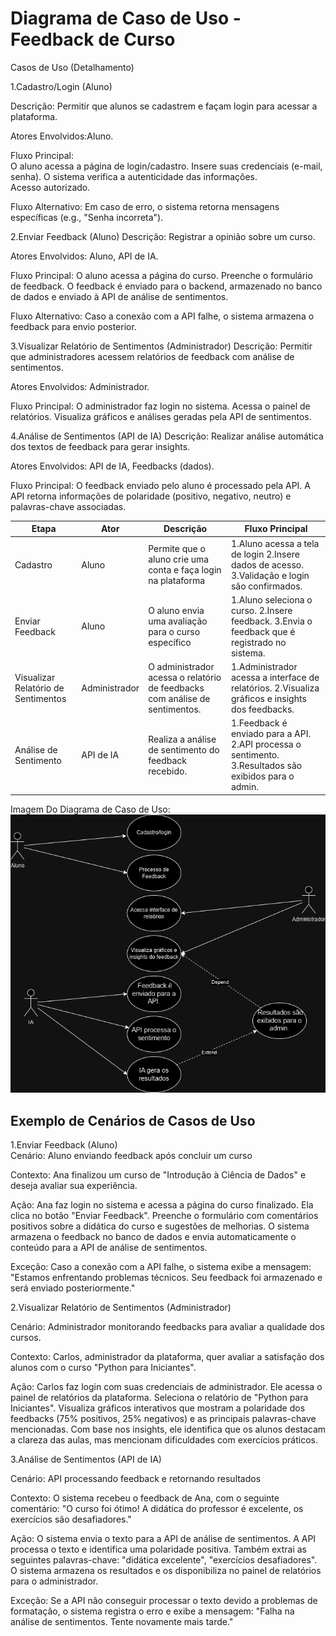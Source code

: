 # Diagrama de Caso de Uso - Feedback de Curso

Casos de Uso (Detalhamento)

1.Cadastro/Login (Aluno)

Descrição: Permitir que alunos se cadastrem e façam login para acessar a plataforma.

Atores Envolvidos:Aluno.

Fluxo Principal:  
O aluno acessa a página de login/cadastro.
Insere suas credenciais (e-mail, senha).
O sistema verifica a autenticidade das informações.  
Acesso autorizado.

Fluxo Alternativo: Em caso de erro, o sistema retorna mensagens específicas (e.g., "Senha incorreta").

2.Enviar Feedback (Aluno)
Descrição: Registrar a opinião sobre um curso.

Atores Envolvidos: Aluno, API de IA.

Fluxo Principal:
O aluno acessa a página do curso.
Preenche o formulário de feedback.
O feedback é enviado para o backend, armazenado no banco de dados e enviado à API de análise de sentimentos.

Fluxo Alternativo: Caso a conexão com a API falhe, o sistema armazena o feedback para envio posterior.

3.Visualizar Relatório de Sentimentos (Administrador)
Descrição: Permitir que administradores acessem relatórios de feedback com análise de sentimentos.

Atores Envolvidos: Administrador.

Fluxo Principal:
O administrador faz login no sistema.
Acessa o painel de relatórios.
Visualiza gráficos e análises geradas pela API de sentimentos.

4.Análise de Sentimentos (API de IA)
Descrição: Realizar análise automática dos textos de feedback para gerar insights.

Atores Envolvidos: API de IA, Feedbacks (dados).

Fluxo Principal:
O feedback enviado pelo aluno é processado pela API.
A API retorna informações de polaridade (positivo, negativo, neutro) e palavras-chave associadas.

|Etapa|Ator|Descrição|Fluxo Principal|
|---|---|---|---|
|Cadastro|Aluno|Permite que o aluno crie uma conta e faça login na plataforma|1.Aluno acessa a tela de login 2.Insere dados de acesso. 3.Validação e login são confirmados.|
|Enviar Feedback|Aluno|O aluno envia uma avaliação para o curso específico|1.Aluno seleciona o curso. 2.Insere feedback. 3.Envia o feedback que é registrado no sistema.|
|Visualizar Relatório de Sentimentos|Administrador|O administrador acessa o relatório de feedbacks com análise de sentimentos.|1.Administrador acessa a interface de relatórios. 2.Visualiza gráficos e insights dos feedbacks.|
|Análise de Sentimento|API de IA|Realiza a análise de sentimento do feedback recebido.|1.Feedback é enviado para a API. 2.API processa o sentimento. 3.Resultados são exibidos para o admin.|

Imagem Do Diagrama de Caso de Uso:
![Diagrama Caso de Uso](CasoDeUso.png)

## Exemplo de Cenários de Casos de Uso

1.Enviar Feedback (Aluno)  
Cenário:
Aluno enviando feedback após concluir um curso

Contexto:
Ana finalizou um curso de "Introdução à Ciência de Dados" e deseja avaliar sua experiência.

Ação:
Ana faz login no sistema e acessa a página do curso finalizado.
Ela clica no botão "Enviar Feedback".
Preenche o formulário com comentários positivos sobre a didática do curso e sugestões de melhorias.
O sistema armazena o feedback no banco de dados e envia automaticamente o conteúdo para a API de análise de sentimentos.

Exceção:
Caso a conexão com a API falhe, o sistema exibe a mensagem: "Estamos enfrentando problemas técnicos. Seu feedback foi armazenado e será enviado posteriormente."

2.Visualizar Relatório de Sentimentos (Administrador)

Cenário:
Administrador monitorando feedbacks para avaliar a qualidade dos cursos.

Contexto:
Carlos, administrador da plataforma, quer avaliar a satisfação dos alunos com o curso "Python para Iniciantes".

Ação:
Carlos faz login com suas credenciais de administrador.
Ele acessa o painel de relatórios da plataforma.
Seleciona o relatório de "Python para Iniciantes". Visualiza gráficos interativos que mostram a polaridade dos feedbacks (75% positivos, 25% negativos) e as principais palavras-chave mencionadas.
Com base nos insights, ele identifica que os alunos destacam a clareza das aulas, mas mencionam dificuldades com exercícios práticos.

3.Análise de Sentimentos (API de IA)

Cenário:
API processando feedback e retornando resultados

Contexto:
O sistema recebeu o feedback de Ana, com o seguinte comentário: "O curso foi ótimo! A didática do professor é excelente, os exercícios são desafiadores."

Ação:
O sistema envia o texto para a API de análise de sentimentos.
A API processa o texto e identifica uma polaridade positiva.
Também extrai as seguintes palavras-chave: "didática excelente", "exercícios desafiadores".
O sistema armazena os resultados e os disponibiliza no painel de relatórios para o administrador.

Exceção:
Se a API não conseguir processar o texto devido a problemas de formatação, o sistema registra o erro e exibe a mensagem: "Falha na análise de sentimentos. Tente novamente mais tarde."

















